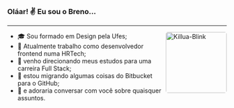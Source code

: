 ### Oláar! ✌️ Eu sou o Breno...
---

<img align="right" alt="Killua-Blink" height="140" style="border-radius: 5px;" src="https://brenoserafini.com/killuaGif.gif">

- 🎓 Sou formado em Design pela Ufes;
- 🚀 Atualmente trabalho como desenvolvedor frontend numa HRTech;
- 🌱 venho direcionando meus estudos para uma carreira Full Stack;
- 👾 estou migrando algumas coisas do Bitbucket para o GitHub;
- 🥰 e adoraria conversar com você sobre quaisquer assuntos. 
<!-- <br> -->
<!-- - ⚡ FunFact:  -->
<!-- <p align="left"> <img src="https://komarev.com/ghpvc/?username=brenoserafini&&color=dc143c" alt="brenoserafini"/> </p> -->
